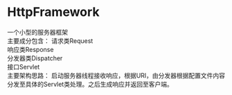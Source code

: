 # HttpFramework
一个小型的服务器框架</br>
主要成分包含：
请求类Request</br>
响应类Response</br>
分发器类Dispatcher</br>
接口Servlet</br>
主要架构思路：
启动服务器线程接收响应，根据URI，由分发器根据配置文件内容分发至具体的Servlet类处理。之后生成响应并返回至客户端。
